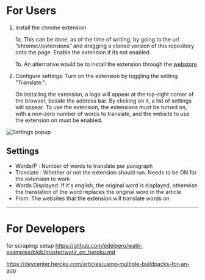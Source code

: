 For Users
========

1. Install the chrome extension

    1a. This can be done, as of the time of writing, by going to
the url “chrome://extensions” and dragging a cloned version of this repository onto the
page. Enable the extension if its not enabled.

    1b. An alternative would be to install the extension through the [webstore](https://chrome.google.com/webstore/detail/learning-a-second-languag/hbellpimdlanffbgemakfohcbaepogoh)

2. Configure settings. Turn on the extension by toggling the setting "Translate:".

    On installing the extension, a logo will appear at the top-right corner of the browser, beside the address bar. By clicking on
    it, a list of settings will appear. To use the extension, the extensions must be turned on, with a
    non-zero number of words to translate, and the website to use the extension on must be enabled. 

![Settings popup](https://raw.github.com/kanghj/translate_app_ror/master/extensionSettings.png)


Settings
---------

* Words/P : Number of words to translate per paragraph
* Translate : Whether or not the extension should run. Needs to be ON for the extension to work
* Words Displayed: If it's english, the original word is displayed, otherwise the translation of the
word replaces the original word in the article
* From: The websites that the extension will translate words on

---

For Developers
=========

<ongoing>


for scraping: setup https://github.com/edelpero/watir-examples/blob/master/watir_on_heroku.md 

https://devcenter.heroku.com/articles/using-multiple-buildpacks-for-an-app


